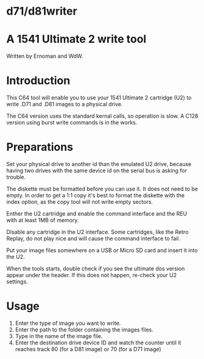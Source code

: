 # d71/d81writer
A 1541 Ultimate 2 write tool
============================

Written by Ernoman and WdW.

Introduction
============

This C64 tool will enable you to use your 1541 Ultimate 2 cartridge (U2) to
write .D71 and .D81 images to a physical drive.

The C64 version uses the standard kernal calls, so operation is slow. A C128
version using burst write commands is in the works.

Preparations
============

Set your physical drive to another id than the emulated U2 drive, because having
two drives with the same device id on the serial bus is asking for trouble.

The diskette must be formatted before you can use it. It does not need
to be empty.  In order to get a 1:1 copy it's best to format the diskette with
the index option, as the copy tool will not write empty sectors.

Enther the U2 cartridge and enable the command interface and the REU with at
least 1MB of memory.

Disable any cartridge in the U2 interface. Some cartridges, like the Retro
Replay, do not play nice and will cause the command interface to fail.

Put your image files somewhere on a USB or Micro SD card and insert it into the
U2.

When the tools starts, double check if you see the ultimate dos version appear
under the header. If this does not happen, re-check your U2 settings.


Usage
=====

1) Enter the type of image you want to write.
2) Enter the path to the folder containing the images files.
3) Type in the name of the image file.
4) Enter the destination drive device ID and watch the counter until it reaches
   track 80 (for a D81 image) or 70 (for a D71 image)
